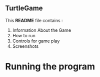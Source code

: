 ## TurtleGame
This **README** file contains :

1. Information About the Game
2. How to run
3. Controls for game play
4. Screenshots

# Running the program


